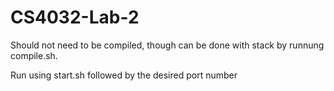 # CS4032-Lab-2


Should not need to be compiled, though can be done with stack by runnung compile.sh.

Run using start.sh followed by the desired port number


